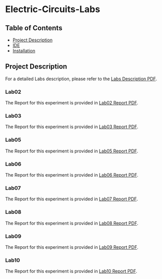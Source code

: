 # Electric-Circuits-Labs

## Table of Contents
- [Project Description](#project-description)
- [IDE](#ide)
- [Installation](#installation)

## Project Description
For a detailed Labs description, please refer to the [Labs Description PDF](./Electrical%20Lab%20ed2.pdf).

### Lab02
The Report for this experiment is provided in [Lab02 Report PDF](./Lab2-Report.pdf).

### Lab03
The Report for this experiment is provided in [Lab03 Report PDF](./گزارش20%کار20%آزمایش20%20۳%الک20%-20%۹۹۳۱۰۶۱.pdf).

### Lab05
The Report for this experiment is provided in [Lab05 Report PDF](./Lab01/CA_Lab_PostExp01.pdf).

### Lab06
The Report for this experiment is provided in [Lab06 Report PDF](./Lab01/CA_Lab_PostExp01.pdf).

### Lab07
The Report for this experiment is provided in [Lab07 Report PDF](./Lab01/CA_Lab_PostExp01.pdf).

### Lab08
The Report for this experiment is provided in [Lab08 Report PDF](./Lab01/CA_Lab_PostExp01.pdf).

### Lab09
The Report for this experiment is provided in [Lab09 Report PDF](./Lab01/CA_Lab_PostExp01.pdf).

### Lab10
The Report for this experiment is provided in [Lab10 Report PDF](./Lab01/CA_Lab_PostExp01.pdf).
